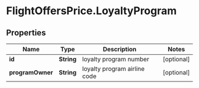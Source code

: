 # FlightOffersPrice.LoyaltyProgram

## Properties

Name | Type | Description | Notes
------------ | ------------- | ------------- | -------------
**id** | **String** | loyalty program number | [optional] 
**programOwner** | **String** | loyalty program airline code | [optional] 


